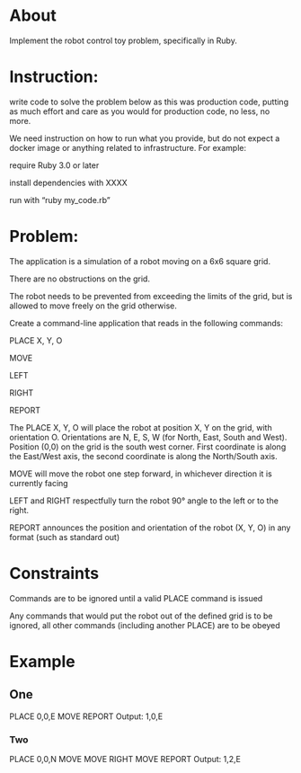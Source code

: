 # About
Implement the robot control toy problem, specifically in Ruby.

# Instruction:
write code to solve the problem below as this was production code, putting as much effort and care as you would for production code, no less, no more.

We need instruction on how to run what you provide, but do not expect a docker image or anything related to infrastructure. For example:

require Ruby 3.0 or later

install dependencies with XXXX

run with “ruby my_code.rb”


# Problem:
The application is a simulation of a robot moving on a 6x6 square grid.

There are no obstructions on the grid.

The robot needs to be prevented from exceeding the limits of the grid, but is allowed to move freely on the grid otherwise.

Create a command-line application that reads in the following commands:

PLACE X, Y, O

MOVE

LEFT

RIGHT

REPORT



The PLACE X, Y, O will place the robot at position X, Y on the grid, with orientation O. Orientations are N, E, S, W (for North, East, South and West). Position (0,0) on the grid is the south west corner. First coordinate is along the East/West axis, the second coordinate is along the North/South axis.


MOVE will move the robot one step forward, in whichever direction it is currently facing



LEFT and RIGHT respectfully turn the robot 90° angle to the left or to the right.

REPORT announces the position and orientation of the robot (X, Y, O) in any format (such as standard out)



# Constraints
Commands are to be ignored until a valid PLACE command is issued

Any commands that would put the robot out of the defined grid is to be ignored, all other commands (including another PLACE) are to be obeyed



# Example
## One
PLACE 0,0,E
MOVE
REPORT
Output: 1,0,E

### Two

PLACE 0,0,N
MOVE
MOVE
RIGHT
MOVE
REPORT
Output: 1,2,E